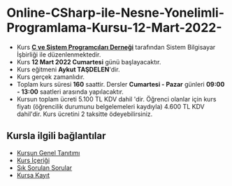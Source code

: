 # Online-CSharp-ile-Nesne-Yonelimli-Programlama-Kursu-12-Mart-2022-


+ Kurs [__C ve Sistem Programcıları Derneği__](http://www.csystem.org/) tarafından Sistem Bilgisayar İşbirliği ile düzenlenmektedir.
+ Kurs __12 Mart 2022 Cumartesi__ günü başlayacaktır.
+ Kurs eğitmeni __Aykut TAŞDELEN__'dir.
+ Kurs gerçek zamanlıdır.
+ Toplam kurs süresi __160__ saattir. Dersler __Cumartesi - Pazar__ günleri __09:00 - 13:00__ saatleri arasında yapılacaktır.
+ Kursun toplam ücreti 5.100 TL KDV dahil 'dir. Öğrenci olanlar için kurs fiyatı (öğrencilik durumunu belgelemeleri kaydıyla) 4.600 TL KDV dahil'dir. Kurs ücretini 2 taksitte ödeyebilirsiniz.

## Kursla ilgili bağlantılar
+ [Kursun Genel Tanıtımı](https://github.com/CSD-1993/Online-CSharp-ile-Nesne-Yonelimli-Programlama-Kursu-12-Mart-2022-)
+ [Kurs İçeriği](https://github.com/CSD-1993/Online-CSharp-ile-Nesne-Yonelimli-Programlama-Kursu-12-Mart-2022-/blob/main/kurs_icerigi.md)
+ [Sık Sorulan Sorular](https://github.com/CSD-1993/Online-CSharp-ile-Nesne-Yonelimli-Programlama-Kursu-12-Mart-2022-/blob/main/sss.md)
+ [Kursa Kayıt]( https://us06web.zoom.us/meeting/register/tZwrc-2qrT4iHNHOnBqt-q2mUfoDyVitmfkL)
